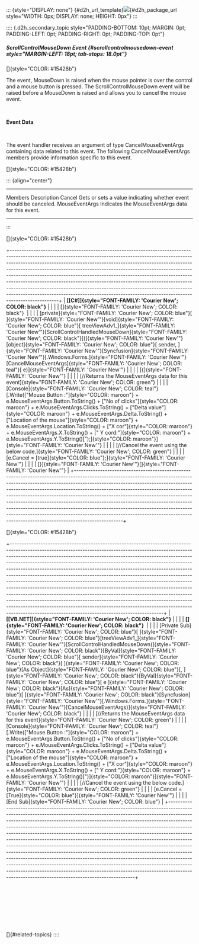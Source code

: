 ::: {style="DISPLAY: none"}
[](ms-xhelp:///?Id=d2h_url_template){#d2h_url_template}![](!package_url!){#d2h_package_url style="WIDTH: 0px; DISPLAY: none; HEIGHT: 0px"}
:::

:::: {.d2h_secondary_topic style="PADDING-BOTTOM: 10pt; MARGIN: 0pt; PADDING-LEFT: 0pt; PADDING-RIGHT: 0pt; PADDING-TOP: 0pt"}
##### ScrollControlMouseDown Event {#scrollcontrolmousedown-event style="MARGIN-LEFT: 18pt; tab-stops: 18.0pt"}

[]{style="COLOR: #15428b"} 

The event, MouseDown is raised when the mouse pointer is over the control and a mouse button is pressed. The ScrollControlMouseDown event will be raised before a MouseDown is raised and allows you to cancel the mouse event.

 

**Event Data**

 

The event handler receives an argument of type CancelMouseEventArgs containing data related to this event. The following CancelMouseEventArgs members provide information specific to this event.

[]{style="COLOR: #15428b"} 

::: {align="center"}
  ---------------- -------------------------------------------------------------------
  Members          Description
  Cancel           Gets or sets a value indicating whether event should be canceled.
  MouseEventArgs   Indicates the MouseEventArgs data for this event.
  ---------------- -------------------------------------------------------------------
:::

[]{style="COLOR: #15428b"} 

+--------------------------------------------------------------------------------------------------------------------------------------------------------------------------------------------------------------------------------------------------------------------------------------------------------------------------------------------------------------------------------------------------------------------------------------------------------------------------------------------------------------------------------------------------------------------------------------------------------------------------------------------------------------------+
| **[\[C#\]]{style="FONT-FAMILY: 'Courier New'; COLOR: black"}**                                                                                                                                                                                                                                                                                                                                                                                                                                                                                                                                                                                                     |
|                                                                                                                                                                                                                                                                                                                                                                                                                                                                                                                                                                                                                                                                    |
| []{style="FONT-FAMILY: 'Courier New'; COLOR: black"}                                                                                                                                                                                                                                                                                                                                                                                                                                                                                                                                                                                                               |
|                                                                                                                                                                                                                                                                                                                                                                                                                                                                                                                                                                                                                                                                    |
| [private]{style="FONT-FAMILY: 'Courier New'; COLOR: blue"}[ ]{style="FONT-FAMILY: 'Courier New'"}[void]{style="FONT-FAMILY: 'Courier New'; COLOR: blue"}[ treeViewAdv1\_]{style="FONT-FAMILY: 'Courier New'"}[ScrollControlHandledMouseDown]{style="FONT-FAMILY: 'Courier New'; COLOR: black"}[(]{style="FONT-FAMILY: 'Courier New'"}[object]{style="FONT-FAMILY: 'Courier New'; COLOR: blue"}[ sender, ]{style="FONT-FAMILY: 'Courier New'"}[Syncfusion]{style="FONT-FAMILY: 'Courier New'"}[.Windows.Forms.]{style="FONT-FAMILY: 'Courier New'"}[CancelMouseEventArgs]{style="FONT-FAMILY: 'Courier New'; COLOR: teal"}[ e)]{style="FONT-FAMILY: 'Courier New'"} |
|                                                                                                                                                                                                                                                                                                                                                                                                                                                                                                                                                                                                                                                                    |
| [{]{style="FONT-FAMILY: 'Courier New'"}                                                                                                                                                                                                                                                                                                                                                                                                                                                                                                                                                                                                                            |
|                                                                                                                                                                                                                                                                                                                                                                                                                                                                                                                                                                                                                                                                    |
| [//Returns the MouseEventArgs data for this event]{style="FONT-FAMILY: 'Courier New'; COLOR: green"}                                                                                                                                                                                                                                                                                                                                                                                                                                                                                                                                                               |
|                                                                                                                                                                                                                                                                                                                                                                                                                                                                                                                                                                                                                                                                    |
| [Console]{style="FONT-FAMILY: 'Courier New'; COLOR: teal"}[.Write([\"Mouse Button :\"]{style="COLOR: maroon"} + e.MouseEventArgs.Button.ToString() + [\"No of clicks\"]{style="COLOR: maroon"} + e.MouseEventArgs.Clicks.ToString() + [\"Delta value\"]{style="COLOR: maroon"} + e.MouseEventArgs.Delta.ToString() + [\"Location of the mouse\"]{style="COLOR: maroon"} + e.MouseEventArgs.Location.ToString() + [\"X cor\"]{style="COLOR: maroon"} + e.MouseEventArgs.X.ToString() + [\" Y cord:\"]{style="COLOR: maroon"} + e.MouseEventArgs.Y.ToString()[\");]{style="COLOR: maroon"}]{style="FONT-FAMILY: 'Courier New'"}                                      |
|                                                                                                                                                                                                                                                                                                                                                                                                                                                                                                                                                                                                                                                                    |
| [//Cancel the event using the below code.]{style="FONT-FAMILY: 'Courier New'; COLOR: green"}                                                                                                                                                                                                                                                                                                                                                                                                                                                                                                                                                                       |
|                                                                                                                                                                                                                                                                                                                                                                                                                                                                                                                                                                                                                                                                    |
| [e.Cancel = [true]{style="COLOR: blue"};]{style="FONT-FAMILY: 'Courier New'"}                                                                                                                                                                                                                                                                                                                                                                                                                                                                                                                                                                                      |
|                                                                                                                                                                                                                                                                                                                                                                                                                                                                                                                                                                                                                                                                    |
| [}]{style="FONT-FAMILY: 'Courier New'"}[]{style="FONT-FAMILY: 'Courier New'"}                                                                                                                                                                                                                                                                                                                                                                                                                                                                                                                                                                                      |
+--------------------------------------------------------------------------------------------------------------------------------------------------------------------------------------------------------------------------------------------------------------------------------------------------------------------------------------------------------------------------------------------------------------------------------------------------------------------------------------------------------------------------------------------------------------------------------------------------------------------------------------------------------------------+

[]{style="COLOR: #15428b"} 

+----------------------------------------------------------------------------------------------------------------------------------------------------------------------------------------------------------------------------------------------------------------------------------------------------------------------------------------------------------------------------------------------------------------------------------------------------------------------------------------------------------------------------------------------------------------------------------------------------------------------------------------------------------------------------------------------------------------------------------------------------------------------------------------------------------------------------------------------------------------------------------------------------------------------------------------------------------+
| **[\[VB.NET\]]{style="FONT-FAMILY: 'Courier New'; COLOR: black"}**                                                                                                                                                                                                                                                                                                                                                                                                                                                                                                                                                                                                                                                                                                                                                                                                                                                                                       |
|                                                                                                                                                                                                                                                                                                                                                                                                                                                                                                                                                                                                                                                                                                                                                                                                                                                                                                                                                          |
| **[]{style="FONT-FAMILY: 'Courier New'; COLOR: black"}**                                                                                                                                                                                                                                                                                                                                                                                                                                                                                                                                                                                                                                                                                                                                                                                                                                                                                                 |
|                                                                                                                                                                                                                                                                                                                                                                                                                                                                                                                                                                                                                                                                                                                                                                                                                                                                                                                                                          |
| [Private Sub]{style="FONT-FAMILY: 'Courier New'; COLOR: blue"}[ ]{style="FONT-FAMILY: 'Courier New'; COLOR: blue"}[treeViewAdv1\_]{style="FONT-FAMILY: 'Courier New'"}[ScrollControlHandledMouseDown(]{style="FONT-FAMILY: 'Courier New'; COLOR: black"}[ByVal]{style="FONT-FAMILY: 'Courier New'; COLOR: blue"}[ sender]{style="FONT-FAMILY: 'Courier New'; COLOR: black"}[ ]{style="FONT-FAMILY: 'Courier New'; COLOR: blue"}[As Object]{style="FONT-FAMILY: 'Courier New'; COLOR: blue"}[, ]{style="FONT-FAMILY: 'Courier New'; COLOR: black"}[ByVal]{style="FONT-FAMILY: 'Courier New'; COLOR: blue"}[ e ]{style="FONT-FAMILY: 'Courier New'; COLOR: black"}[As]{style="FONT-FAMILY: 'Courier New'; COLOR: blue"}[ ]{style="FONT-FAMILY: 'Courier New'; COLOR: black"}[Syncfusion]{style="FONT-FAMILY: 'Courier New'"}[.Windows.Forms.]{style="FONT-FAMILY: 'Courier New'"}[CancelMouseEventArgs)]{style="FONT-FAMILY: 'Courier New'; COLOR: black"} |
|                                                                                                                                                                                                                                                                                                                                                                                                                                                                                                                                                                                                                                                                                                                                                                                                                                                                                                                                                          |
| [//Returns the MouseEventArgs data for this event]{style="FONT-FAMILY: 'Courier New'; COLOR: green"}                                                                                                                                                                                                                                                                                                                                                                                                                                                                                                                                                                                                                                                                                                                                                                                                                                                     |
|                                                                                                                                                                                                                                                                                                                                                                                                                                                                                                                                                                                                                                                                                                                                                                                                                                                                                                                                                          |
| [Console]{style="FONT-FAMILY: 'Courier New'; COLOR: teal"}[.Write([\"Mouse Button :\"]{style="COLOR: maroon"} + e.MouseEventArgs.Button.ToString() + [\"No of clicks\"]{style="COLOR: maroon"} + e.MouseEventArgs.Clicks.ToString() + [\"Delta value\"]{style="COLOR: maroon"} + e.MouseEventArgs.Delta.ToString() + [\"Location of the mouse\"]{style="COLOR: maroon"} + e.MouseEventArgs.Location.ToString() + [\"X cor\"]{style="COLOR: maroon"} + e.MouseEventArgs.X.ToString() + [\" Y cord:\"]{style="COLOR: maroon"} + e.MouseEventArgs.Y.ToString()[\")]{style="COLOR: maroon"}]{style="FONT-FAMILY: 'Courier New'"}                                                                                                                                                                                                                                                                                                                             |
|                                                                                                                                                                                                                                                                                                                                                                                                                                                                                                                                                                                                                                                                                                                                                                                                                                                                                                                                                          |
| [//Cancel the event using the below code.]{style="FONT-FAMILY: 'Courier New'; COLOR: green"}                                                                                                                                                                                                                                                                                                                                                                                                                                                                                                                                                                                                                                                                                                                                                                                                                                                             |
|                                                                                                                                                                                                                                                                                                                                                                                                                                                                                                                                                                                                                                                                                                                                                                                                                                                                                                                                                          |
| [e.Cancel = [True]{style="COLOR: blue"}]{style="FONT-FAMILY: 'Courier New'"}                                                                                                                                                                                                                                                                                                                                                                                                                                                                                                                                                                                                                                                                                                                                                                                                                                                                             |
|                                                                                                                                                                                                                                                                                                                                                                                                                                                                                                                                                                                                                                                                                                                                                                                                                                                                                                                                                          |
| [End Sub]{style="FONT-FAMILY: 'Courier New'; COLOR: blue"}                                                                                                                                                                                                                                                                                                                                                                                                                                                                                                                                                                                                                                                                                                                                                                                                                                                                                               |
+----------------------------------------------------------------------------------------------------------------------------------------------------------------------------------------------------------------------------------------------------------------------------------------------------------------------------------------------------------------------------------------------------------------------------------------------------------------------------------------------------------------------------------------------------------------------------------------------------------------------------------------------------------------------------------------------------------------------------------------------------------------------------------------------------------------------------------------------------------------------------------------------------------------------------------------------------------+

 

 

 

 

[]{#related-topics}
::::
